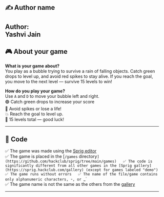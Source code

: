 
## ✍️ Author name

**Author:**  
Yashvi Jain
---

## 🎮 About your game

**What is your game about?**  
You play as a bubble trying to survive a rain of falling objects. Catch green drops to level up, and avoid red spikes to stay alive. If you reach the goal, you move to the next level — survive 15 levels to win!

**How do you play your game?**  
Use `A` and `D` to move your bubble left and right.  
🟢 Catch green drops to increase your score  
🔴 Avoid spikes or lose a life!  
💥 Reach the goal to level up.  
🎯 15 levels total — good luck!

---

## 📜 Code

✅ The game was made using the [Sprig editor](https://sprig.hackclub.com/editor)  
✅ The game is placed in the [`/games` directory`](https://github.com/hackclub/sprig/tree/main/games)  
✅ The code is significantly different from all other games in the [Sprig gallery](https://sprig.hackclub.com/gallery) (except for games labeled "demo")  
✅ The game runs without errors  
✅ The name of the file/game contains only alphanumeric characters, `-`, or `_`  
✅ The game name is not the same as the others from the [gallery](https://sprig.hackclub.com/gallery)  

---


